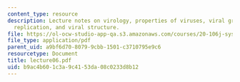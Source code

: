 ```yaml
---
content_type: resource
description: Lecture notes on virology, properties of viruses, viral growth, viral
  replication, and viral structure.
file: https://ol-ocw-studio-app-qa.s3.amazonaws.com/courses/20-106j-systems-microbiology-fall-2006/b9ac4b601c3a9c4153da08c0233d8b12_lecture06.pdf
file_type: application/pdf
parent_uid: a9bf6d70-8079-9cbb-1501-c3710795e9c6
resourcetype: Document
title: lecture06.pdf
uid: b9ac4b60-1c3a-9c41-53da-08c0233d8b12
---
```

